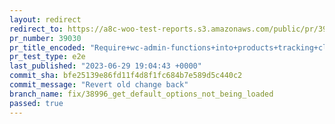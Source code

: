 ```yaml
---
layout: redirect
redirect_to: https://a8c-woo-test-reports.s3.amazonaws.com/public/pr/39030/e2e/index.html
pr_number: 39030
pr_title_encoded: "Require+wc-admin-functions+into+products+tracking+class"
pr_test_type: e2e
last_published: "2023-06-29 19:04:43 +0000"
commit_sha: bfe25139e86fd11f4d8f1fc684b7e589d5c440c2
commit_message: "Revert old change back"
branch_name: fix/38996_get_default_options_not_being_loaded
passed: true
---
```

